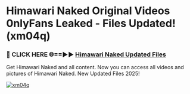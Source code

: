 # Himawari Naked Original Videos 0nlyFans Leaked - Files Updated! (xm04q)

<h3>🔴 CLICK HERE 🌐==►► <a href="https://tinyurl.com/yckcrads" rel="nofollow">Himawari Naked Updated Files</a></h3>

Get Himawari Naked and all content. Now you can access all videos and pictures of Himawari Naked. New Updated Files 2025!

[![xm04q](https://i.imgur.com/hpKpOFt.gif)](https://tinyurl.com/yckcrads)
